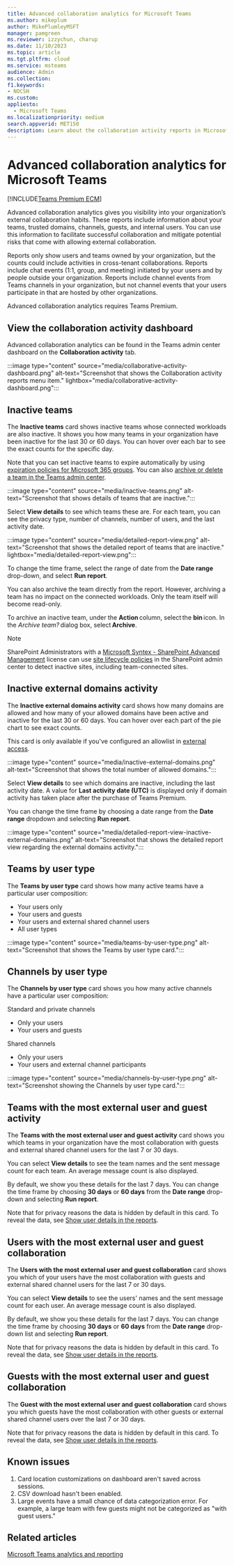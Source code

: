 ```yaml
---
title: Advanced collaboration analytics for Microsoft Teams
ms.author: mikeplum
author: MikePlumleyMSFT
manager: pamgreen
ms.reviewer: izzychun, charup
ms.date: 11/10/2023
ms.topic: article
ms.tgt.pltfrm: cloud
ms.service: msteams
audience: Admin
ms.collection: 
f1.keywords:
- NOCSH
ms.custom:
appliesto: 
  - Microsoft Teams
ms.localizationpriority: medium
search.appverid: MET150
description: Learn about the collaboration activity reports in Microsoft Teams.
---
```


# Advanced collaboration analytics for Microsoft Teams

[!INCLUDE[Teams Premium ECM](includes/teams-premium-ecm.md)]

Advanced collaboration analytics gives you visibility into your organization’s external collaboration habits. These reports include information about your teams, trusted domains, channels, guests, and internal users. You can use this information to facilitate successful collaboration and mitigate potential risks that come with allowing external collaboration.

Reports only show users and teams owned by your organization, but the counts could include activities in cross-tenant collaborations. Reports include chat events (1:1, group, and meeting) initiated by your users and by people outside your organization. Reports include channel events from Teams channels in your organization, but not channel events that your users participate in that are hosted by other organizations.

Advanced collaboration analytics requires Teams Premium.

## View the collaboration activity dashboard

Advanced collaboration analytics can be found in the Teams admin center dashboard on the **Collaboration activity** tab.

:::image type="content" source="media/collaborative-activity-dashboard.png" alt-text="Screenshot that shows the Collaboration activity reports menu item." lightbox="media/collaborative-activity-dashboard.png":::

## Inactive teams

The **Inactive teams** card shows inactive teams whose connected workloads are also inactive. It shows you how many teams in your organization have been inactive for the last 30 or 60 days. You can hover over each bar to see the exact counts for the specific day.

Note that you can set inactive teams to expire automatically by using [expiration policies for Microsoft 365 groups](/microsoft-365/solutions/microsoft-365-groups-expiration-policy). You can also [archive or delete a team in the Teams admin center](archive-or-delete-a-team.md).

:::image type="content" source="media/inactive-teams.png" alt-text="Screenshot that shows details of teams that are inactive.":::

Select **View details** to see which teams these are. For each team, you can see the privacy type, number of channels, number of users, and the last activity date.

:::image type="content" source="media/detailed-report-view.png" alt-text="Screenshot that shows the detailed report of teams that are inactive." lightbox="media/detailed-report-view.png":::

To change the time frame, select the range of date from the **Date range** drop-down, and select **Run report**.

You can also archive the team directly from the report. However, archiving a team has no impact on the connected workloads. Only the team itself will become read-only.

To archive an inactive team, under the **Action** column, select the **bin** icon. In the *Archive team?* dialog box, select **Archive**.

> [!NOTE]
> SharePoint Administrators with a [Microsoft Syntex - SharePoint Advanced Management](/sharepoint/advanced-management) license can use [site lifecycle policies](/sharepoint/site-lifecycle-management) in the SharePoint admin center to detect inactive sites, including team-connected sites.

## Inactive external domains activity

The **Inactive external domains activity** card shows how many domains are allowed and how many of your allowed domains have been active and inactive for the last 30 or 60 days. You can hover over each part of the pie chart to see exact counts.

This card is only available if you've configured an allowlist in [external access](trusted-organizations-external-meetings-chat.md).

:::image type="content" source="media/inactive-external-domains.png" alt-text="Screenshot that shows the total number of allowed domains.":::

Select **View details** to see which domains are inactive, including the last activity date. A value for **Last activity date (UTC)** is displayed only if domain activity has taken place after the purchase of Teams Premium.

You can change the time frame by choosing a date range from the **Date range** dropdown and selecting **Run report**.

:::image type="content" source="media/detailed-report-view-inactive-external-domains.png" alt-text="Screenshot that shows the detailed report view regarding the external domains activity.":::

## Teams by user type

The **Teams by user type** card shows how many active teams have a particular user composition:

- Your users only
- Your users and guests
- Your users and external shared channel users
- All user types

:::image type="content" source="media/teams-by-user-type.png" alt-text="Screenshot that shows the Teams by user type card.":::

## Channels by user type

The **Channels by user type** card shows you how many active channels have a particular user composition:

Standard and private channels
- Only your users
- Your users and guests

Shared channels
- Only your users
- Your users and external channel participants

:::image type="content" source="media/channels-by-user-type.png" alt-text="Screenshot showing the Channels by user type card.":::

## Teams with the most external user and guest activity

The **Teams with the most external user and guest activity** card shows you which teams in your organization have the most collaboration with guests and external shared channel users for the last 7 or 30 days.

You can select **View details** to see the team names and the sent message count for each team. An average message count is also displayed.

By default, we show you these details for the last 7 days. You can change the time frame by choosing **30 days** or **60 days** from the **Date range** drop-down and selecting **Run report**.

Note that for privacy reasons the data is hidden by default in this card. To reveal the data, see [Show user details in the reports](/microsoft-365/admin/activity-reports/activity-reports#show-user-details-in-the-reports).

## Users with the most external user and guest collaboration

The **Users with the most external user and guest collaboration** card shows you which of your users have the most collaboration with guests and external shared channel users for the last 7 or 30 days.

You can select **View details** to see the users' names and the sent message count for each user. An average message count is also displayed.

By default, we show you these details for the last 7 days. You can change the time frame by choosing **30 days** or **60 days** from the **Date range** drop-down list and selecting **Run report**.

Note that for privacy reasons the data is hidden by default in this card. To reveal the data, see [Show user details in the reports](/microsoft-365/admin/activity-reports/activity-reports#show-user-details-in-the-reports).

## Guests with the most external user and guest collaboration

The **Guest with the most external user and guest collaboration** card shows you which guests have the most collaboration with other guests or external shared channel users over the last 7 or 30 days.

Note that for privacy reasons the data is hidden by default in this card. To reveal the data, see [Show user details in the reports](/microsoft-365/admin/activity-reports/activity-reports#show-user-details-in-the-reports).

## Known issues

1. Card location customizations on dashboard aren't saved across sessions.
1. CSV download hasn't been enabled.
1. Large events have a small chance of data categorization error. For example, a large team with few guests might not be categorized as "with guest users."

## Related articles

[Microsoft Teams analytics and reporting](/microsoftteams/teams-analytics-and-reports/teams-reporting-reference)